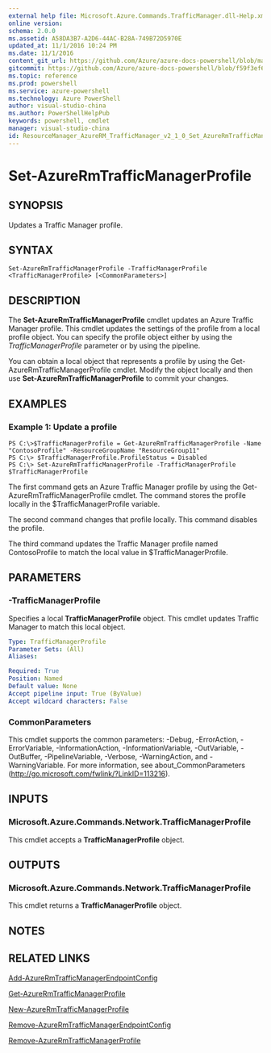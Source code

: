 ```yaml
---
external help file: Microsoft.Azure.Commands.TrafficManager.dll-Help.xml
online version: 
schema: 2.0.0
ms.assetid: A58DA3B7-A2D6-44AC-B28A-749B72D5970E
updated_at: 11/1/2016 10:24 PM
ms.date: 11/1/2016
content_git_url: https://github.com/Azure/azure-docs-powershell/blob/master/azureps-cmdlets-docs/ResourceManager/AzureRM.TrafficManager/v2.1.0/Set-AzureRmTrafficManagerProfile.md
gitcommit: https://github.com/Azure/azure-docs-powershell/blob/f59f3ef60bc592383812213e69fd77ba950759ed/azureps-cmdlets-docs/ResourceManager/AzureRM.TrafficManager/v2.1.0/Set-AzureRmTrafficManagerProfile.md
ms.topic: reference
ms.prod: powershell
ms.service: azure-powershell
ms.technology: Azure PowerShell
author: visual-studio-china
ms.author: PowerShellHelpPub
keywords: powershell, cmdlet
manager: visual-studio-china
id: ResourceManager_AzureRM_TrafficManager_v2_1_0_Set_AzureRmTrafficManagerProfile_md
---
```


# Set-AzureRmTrafficManagerProfile

## SYNOPSIS
Updates a Traffic Manager profile.

## SYNTAX

```
Set-AzureRmTrafficManagerProfile -TrafficManagerProfile <TrafficManagerProfile> [<CommonParameters>]
```

## DESCRIPTION
The **Set-AzureRmTrafficManagerProfile** cmdlet updates an Azure Traffic Manager profile.
This cmdlet updates the settings of the profile from a local profile object.
You can specify the profile object either by using the *TrafficManagerProfile* parameter or by using the pipeline.

You can obtain a local object that represents a profile by using the Get-AzureRmTrafficManagerProfile cmdlet.
Modify the object locally and then use **Set-AzureRmTrafficManagerProfile** to commit your changes.

## EXAMPLES

### Example 1: Update a profile
```
PS C:\>$TrafficManagerProfile = Get-AzureRmTrafficManagerProfile -Name "ContosoProfile" -ResourceGroupName "ResourceGroup11" 
PS C:\> $TrafficManagerProfile.ProfileStatus = Disabled
PS C:\> Set-AzureRmTrafficManagerProfile -TrafficManagerProfile $TrafficManagerProfile
```

The first command gets an Azure Traffic Manager profile by using the Get-AzureRmTrafficManagerProfile cmdlet.
The command stores the profile locally in the $TrafficManagerProfile variable.

The second command changes that profile locally.
This command disables the profile.

The third command updates the Traffic Manager profile named ContosoProfile to match the local value in $TrafficManagerProfile.

## PARAMETERS

### -TrafficManagerProfile
Specifies a local **TrafficManagerProfile** object.
This cmdlet updates Traffic Manager to match this local object.

```yaml
Type: TrafficManagerProfile
Parameter Sets: (All)
Aliases: 

Required: True
Position: Named
Default value: None
Accept pipeline input: True (ByValue)
Accept wildcard characters: False
```

### CommonParameters
This cmdlet supports the common parameters: -Debug, -ErrorAction, -ErrorVariable, -InformationAction, -InformationVariable, -OutVariable, -OutBuffer, -PipelineVariable, -Verbose, -WarningAction, and -WarningVariable. For more information, see about_CommonParameters (http://go.microsoft.com/fwlink/?LinkID=113216).

## INPUTS

### Microsoft.Azure.Commands.Network.TrafficManagerProfile
This cmdlet accepts a **TrafficManagerProfile** object.

## OUTPUTS

### Microsoft.Azure.Commands.Network.TrafficManagerProfile
This cmdlet returns a **TrafficManagerProfile** object.

## NOTES

## RELATED LINKS

[Add-AzureRmTrafficManagerEndpointConfig](xref:ResourceManager/AzureRM.TrafficManager/v2.1.0/Add-AzureRmTrafficManagerEndpointConfig.md)

[Get-AzureRmTrafficManagerProfile](xref:ResourceManager/AzureRM.TrafficManager/v2.1.0/Get-AzureRmTrafficManagerProfile.md)

[New-AzureRmTrafficManagerProfile](xref:ResourceManager/AzureRM.TrafficManager/v2.1.0/New-AzureRmTrafficManagerProfile.md)

[Remove-AzureRmTrafficManagerEndpointConfig](xref:ResourceManager/AzureRM.TrafficManager/v2.1.0/Remove-AzureRmTrafficManagerEndpointConfig.md)

[Remove-AzureRmTrafficManagerProfile](xref:ResourceManager/AzureRM.TrafficManager/v2.1.0/Remove-AzureRmTrafficManagerProfile.md)


